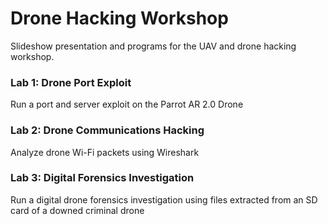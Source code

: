# Drone Hacking Workshop
Slideshow presentation and programs for the UAV and drone hacking workshop.

### Lab 1: Drone Port Exploit
Run a port and server exploit on the Parrot AR 2.0 Drone

### Lab 2: Drone Communications Hacking
Analyze drone Wi-Fi packets using Wireshark

### Lab 3: Digital Forensics Investigation
Run a digital drone forensics investigation using files extracted from an SD card of a downed criminal drone
